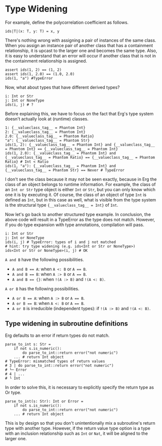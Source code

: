 # Type Widening

For example, define the polycorrelation coefficient as follows.

``` erg
ids|T|(x: T, y: T) = x, y
```

There's nothing wrong with assigning a pair of instances of the same class.
When you assign an instance pair of another class that has a containment relationship, it is upcast to the larger one and becomes the same type.
Also, it is easy to understand that an error will occur if another class that is not in the containment relationship is assigned.

``` erg
assert ids(1, 2) == (1, 2)
assert ids(1, 2.0) == (1.0, 2.0)
ids(1, "a") #TypeError
```

Now, what about types that have different derived types?

``` erg
i: Int or Str
j: Int or NoneType
ids(i, j) # ?
```

Before explaining this, we have to focus on the fact that Erg's type system doesn't actually look at (runtime) classes.

``` erg
1: {__valueclass_tag__ = Phantom Int}
2: {__valueclass_tag__ = Phantom Int}
2.0: {__valueclass_tag__ = Phantom Ratio}
"a": {__valueclass_tag__ = Phantom Str}
ids(1, 2): {__valueclass_tag__ = Phantom Int} and {__valueclass_tag__ = Phantom Int} == {__valueclass_tag__ = Phantom Int}
ids(1, 2.0): {__valueclass_tag__ = Phantom Int} and {__valueclass_tag__ = Phantom Ratio} == {__valueclass_tag__ = Phantom Ratio} # Int < Ratio
ids(1, "a"): {__valueclass_tag__ = Phantom Int} and {__valueclass_tag__ = Phantom Str} == Never # TypeError
```

I don't see the class because it may not be seen exactly, because in Erg the class of an object belongs to runtime information.
For example, the class of an `Int or Str` type object is either `Int` or `Str`, but you can only know which one it is by executing it.
Of course, the class of an object of type `Int` is defined as `Int`, but in this case as well, what is visible from the type system is the structural type `{__valueclass_tag__ = Int}` of `Int`.

Now let's go back to another structured type example. In conclusion, the above code will result in a TypeError as the type does not match.
However, if you do type expansion with type annotations, compilation will pass.

``` erg
i: Int or Str
j: Int or NoneType
ids(i, j) # TypeError: types of i and j not matched
# hint: try type widening (e.g. ids<Int or Str or NoneType>)
ids<Int or Str or NoneType>(i, j) # OK
```

`A and B` have the following possibilities.

* `A and B == A`: when `A <: B` or `A == B`.
* `A and B == B`: when `A :> B` or `A == B`.
* `A and B == {}`: when `!(A :> B)` and `!(A <: B)`.

`A or B` has the following possibilities.

* `A or B == A`: when `A :> B` or `A == B`.
* `A or B == B`: when `A <: B` or `A == B`.
* `A or B` is irreducible (independent types): if `!(A :> B)` and `!(A <: B)`.

## Type widening in subroutine definitions

Erg defaults to an error if return types do not match.

``` erg
parse_to_int s: Str =
    if not s.is_numeric():
        do parse_to_int::return error("not numeric")
    ... # return Int object
# TypeError: mismatched types of return values
# 3 | do parse_to_int::return error("not numeric")
# └─ Error
# 4 | ...
# └ Int
```

In order to solve this, it is necessary to explicitly specify the return type as Or type.

``` erg
parse_to_int(s: Str): Int or Error =
    if not s.is_numeric():
        do parse_to_int::return error("not numeric")
    ... # return Int object
```

This is by design so that you don't unintentionally mix a subroutine's return type with another type.
However, if the return value type option is a type with an inclusion relationship such as `Int` or `Nat`, it will be aligned to the larger one.